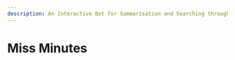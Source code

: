 ```yaml
---
description: An Interactive Bot for Summarisation and Searching through Meeting Minutes.
---
```


# Miss Minutes

